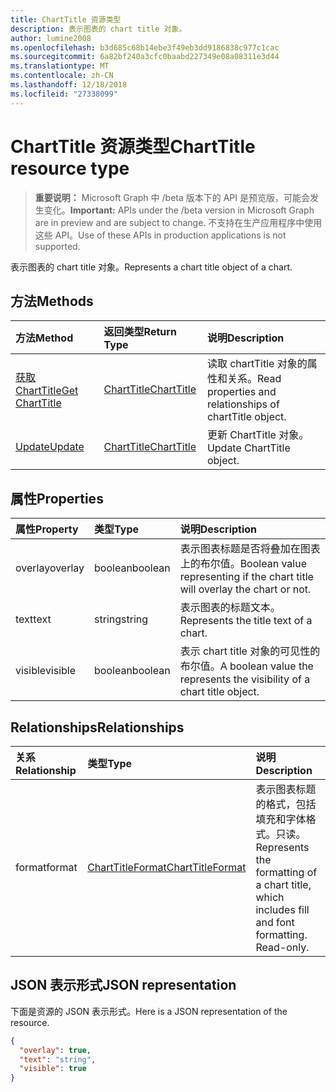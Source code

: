 ```yaml
---
title: ChartTitle 资源类型
description: 表示图表的 chart title 对象。
author: lumine2008
ms.openlocfilehash: b3d685c68b14ebe3f49eb3dd9186838c977c1cac
ms.sourcegitcommit: 6a82bf240a3cfc0baabd227349e08a08311e3d44
ms.translationtype: MT
ms.contentlocale: zh-CN
ms.lasthandoff: 12/18/2018
ms.locfileid: "27338099"
---
```

# <a name="charttitle-resource-type"></a><span data-ttu-id="bc28f-103">ChartTitle 资源类型</span><span class="sxs-lookup"><span data-stu-id="bc28f-103">ChartTitle resource type</span></span>

> <span data-ttu-id="bc28f-104">**重要说明：** Microsoft Graph 中 /beta 版本下的 API 是预览版，可能会发生变化。</span><span class="sxs-lookup"><span data-stu-id="bc28f-104">**Important:** APIs under the /beta version in Microsoft Graph are in preview and are subject to change.</span></span> <span data-ttu-id="bc28f-105">不支持在生产应用程序中使用这些 API。</span><span class="sxs-lookup"><span data-stu-id="bc28f-105">Use of these APIs in production applications is not supported.</span></span>

<span data-ttu-id="bc28f-106">表示图表的 chart title 对象。</span><span class="sxs-lookup"><span data-stu-id="bc28f-106">Represents a chart title object of a chart.</span></span>


## <a name="methods"></a><span data-ttu-id="bc28f-107">方法</span><span class="sxs-lookup"><span data-stu-id="bc28f-107">Methods</span></span>

| <span data-ttu-id="bc28f-108">方法</span><span class="sxs-lookup"><span data-stu-id="bc28f-108">Method</span></span>           | <span data-ttu-id="bc28f-109">返回类型</span><span class="sxs-lookup"><span data-stu-id="bc28f-109">Return Type</span></span>    |<span data-ttu-id="bc28f-110">说明</span><span class="sxs-lookup"><span data-stu-id="bc28f-110">Description</span></span>|
|:---------------|:--------|:----------|
|[<span data-ttu-id="bc28f-111">获取 ChartTitle</span><span class="sxs-lookup"><span data-stu-id="bc28f-111">Get ChartTitle</span></span>](../api/charttitle-get.md) | [<span data-ttu-id="bc28f-112">ChartTitle</span><span class="sxs-lookup"><span data-stu-id="bc28f-112">ChartTitle</span></span>](charttitle.md) |<span data-ttu-id="bc28f-113">读取 chartTitle 对象的属性和关系。</span><span class="sxs-lookup"><span data-stu-id="bc28f-113">Read properties and relationships of chartTitle object.</span></span>|
|[<span data-ttu-id="bc28f-114">Update</span><span class="sxs-lookup"><span data-stu-id="bc28f-114">Update</span></span>](../api/charttitle-update.md) | [<span data-ttu-id="bc28f-115">ChartTitle</span><span class="sxs-lookup"><span data-stu-id="bc28f-115">ChartTitle</span></span>](charttitle.md)    |<span data-ttu-id="bc28f-116">更新 ChartTitle 对象。</span><span class="sxs-lookup"><span data-stu-id="bc28f-116">Update ChartTitle object.</span></span> |

## <a name="properties"></a><span data-ttu-id="bc28f-117">属性</span><span class="sxs-lookup"><span data-stu-id="bc28f-117">Properties</span></span>
| <span data-ttu-id="bc28f-118">属性</span><span class="sxs-lookup"><span data-stu-id="bc28f-118">Property</span></span>     | <span data-ttu-id="bc28f-119">类型</span><span class="sxs-lookup"><span data-stu-id="bc28f-119">Type</span></span>   |<span data-ttu-id="bc28f-120">说明</span><span class="sxs-lookup"><span data-stu-id="bc28f-120">Description</span></span>|
|:---------------|:--------|:----------|
|<span data-ttu-id="bc28f-121">overlay</span><span class="sxs-lookup"><span data-stu-id="bc28f-121">overlay</span></span>|<span data-ttu-id="bc28f-122">boolean</span><span class="sxs-lookup"><span data-stu-id="bc28f-122">boolean</span></span>|<span data-ttu-id="bc28f-123">表示图表标题是否将叠加在图表上的布尔值。</span><span class="sxs-lookup"><span data-stu-id="bc28f-123">Boolean value representing if the chart title will overlay the chart or not.</span></span>|
|<span data-ttu-id="bc28f-124">text</span><span class="sxs-lookup"><span data-stu-id="bc28f-124">text</span></span>|<span data-ttu-id="bc28f-125">string</span><span class="sxs-lookup"><span data-stu-id="bc28f-125">string</span></span>|<span data-ttu-id="bc28f-126">表示图表的标题文本。</span><span class="sxs-lookup"><span data-stu-id="bc28f-126">Represents the title text of a chart.</span></span>|
|<span data-ttu-id="bc28f-127">visible</span><span class="sxs-lookup"><span data-stu-id="bc28f-127">visible</span></span>|<span data-ttu-id="bc28f-128">boolean</span><span class="sxs-lookup"><span data-stu-id="bc28f-128">boolean</span></span>|<span data-ttu-id="bc28f-129">表示 chart title 对象的可见性的布尔值。</span><span class="sxs-lookup"><span data-stu-id="bc28f-129">A boolean value the represents the visibility of a chart title object.</span></span>|

## <a name="relationships"></a><span data-ttu-id="bc28f-130">Relationships</span><span class="sxs-lookup"><span data-stu-id="bc28f-130">Relationships</span></span>
| <span data-ttu-id="bc28f-131">关系</span><span class="sxs-lookup"><span data-stu-id="bc28f-131">Relationship</span></span> | <span data-ttu-id="bc28f-132">类型</span><span class="sxs-lookup"><span data-stu-id="bc28f-132">Type</span></span>   |<span data-ttu-id="bc28f-133">说明</span><span class="sxs-lookup"><span data-stu-id="bc28f-133">Description</span></span>|
|:---------------|:--------|:----------|
|<span data-ttu-id="bc28f-134">format</span><span class="sxs-lookup"><span data-stu-id="bc28f-134">format</span></span>|[<span data-ttu-id="bc28f-135">ChartTitleFormat</span><span class="sxs-lookup"><span data-stu-id="bc28f-135">ChartTitleFormat</span></span>](charttitleformat.md)|<span data-ttu-id="bc28f-p102">表示图表标题的格式，包括填充和字体格式。只读。</span><span class="sxs-lookup"><span data-stu-id="bc28f-p102">Represents the formatting of a chart title, which includes fill and font formatting. Read-only.</span></span>|

## <a name="json-representation"></a><span data-ttu-id="bc28f-138">JSON 表示形式</span><span class="sxs-lookup"><span data-stu-id="bc28f-138">JSON representation</span></span>

<span data-ttu-id="bc28f-139">下面是资源的 JSON 表示形式。</span><span class="sxs-lookup"><span data-stu-id="bc28f-139">Here is a JSON representation of the resource.</span></span>

<!-- {
  "blockType": "resource",
  "optionalProperties": [

  ],
  "@odata.type": "microsoft.graph.chartTitle"
}-->

```json
{
  "overlay": true,
  "text": "string",
  "visible": true
}

```

<!-- uuid: 8fcb5dbc-d5aa-4681-8e31-b001d5168d79
2015-10-25 14:57:30 UTC -->
<!-- {
  "type": "#page.annotation",
  "description": "ChartTitle resource",
  "keywords": "",
  "section": "documentation",
  "tocPath": ""
}-->